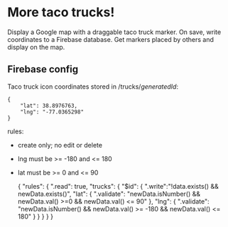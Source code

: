 # More taco trucks!

Display a Google map with a draggable taco truck marker.  On save, write coordinates to a Firebase database.  Get markers placed by others and display on the map.

## Firebase config

Taco truck icon coordinates stored in /trucks/_generatedId_:

    {
        "lat": 38.8976763,
        "lng": "-77.0365298"
    }

rules:
- create only; no edit or delete
- lng must be >= -180 and <= 180
- lat must be >= 0 and <= 90


    {
      "rules": {
        ".read": true,
          "trucks": {
            "$id": {
                    ".write":"!data.exists() && newData.exists()",
              "lat": {
                ".validate": "newData.isNumber() && newData.val() >=0 && newData.val() <= 90"
              },
              "lng": {
                ".validate": "newData.isNumber() && newData.val() >= -180 && newData.val() <= 180"
              }
            }
          }
      }
    }
